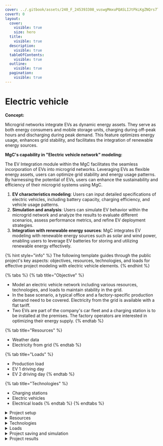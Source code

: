 ```yaml
---
cover: ../.gitbook/assets/240_F_245393308_vuswgMmxuPQASLIJtPkLKgZNQrs7TXQE.jpg
coverY: 0
layout:
  cover:
    visible: true
    size: hero
  title:
    visible: true
  description:
    visible: true
  tableOfContents:
    visible: true
  outline:
    visible: true
  pagination:
    visible: true
---
```


# Electric vehicle

**Concept:**

Microgrid networks integrate EVs as dynamic energy assets. They serve as both energy consumers and mobile storage units, charging during off-peak hours and discharging during peak demand. This feature optimizes energy usage, enhances grid stability, and facilitates the integration of renewable energy sources.

**MgC's capability in "Electric vehicle network" modeling:**

The EV Integration module within the MgC facilitates the seamless incorporation of EVs into microgrid networks. Leveraging EVs as flexible energy assets, users can optimize grid stability and energy usage patterns. By harnessing the potential of EVs, users can enhance the sustainability and efficiency of their microgrid systems using MgC.

1. **EV characteristics modeling**: Users can input detailed specifications of electric vehicles, including battery capacity, charging efficiency, and vehicle usage patterns.
2. **Simulation and analysis**: Users can simulate EV behavior within the microgrid network and analyze the results to evaluate different scenarios, assess performance metrics, and refine EV deployment strategies.
3. **Integration with renewable energy sources**: MgC integrates EV modeling with renewable energy sources such as solar and wind power, enabling users to leverage EV batteries for storing and utilizing renewable energy effectively.

{% hint style="info" %}
The following template guides through the public project's key aspects: objectives, resources, technologies, and loads for effective project modeling with electric vehicle elements.
{% endhint %}

{% tabs %}
{% tab title="Objective" %}
* Model an electric vehicle network including various resources, technologies, and loads to maintain stability in the grid.
* In the base scenario, a typical office and a factory-specific production demand need to be covered. Electricity from the grid is available with a flat tariff.&#x20;
* Two EVs are part of the company's car fleet and a charging station is to be installed at the premises. The factory operators are interested in optimizing their energy supply.
{% endtab %}

{% tab title="Resources" %}
* Weather data
* Electricity from grid
{% endtab %}

{% tab title="Loads" %}
* Production load
* EV 1 driving day
* EV 2 driving day
{% endtab %}

{% tab title="Technologies" %}
* Charging stations
* Electric vehicles
* Electrical loads
{% endtab %}
{% endtabs %}

<details>

<summary>Project setup</summary>

Follow the steps outlined in the [User interface navigation](../user-interface-ui-navigation/creating-a-project.md) to establish the project setup.

Proceed with the instructions provided within the user interface to configure the initial settings and parameters for the EV project. This typically involves navigating through various screens or menus to define project objectives, specify input data, and set preferences according to user requirements.&#x20;

</details>

<details>

<summary>Resources</summary>

In MgC's EV feature, information from resources like weather data(origin: here EPW) and consumer electricity is accessed to ensure system stability. The energy generated in the hub will be stored in batteries for EVs. Below is the network flowsheet of the EV system, presented through MgC.

<img src="../.gitbook/assets/Screenshot 2024-04-06 at 6.39.30 PM.png" alt="" data-size="original">

Users can access comprehensive project details under the MgC ribbon "System design-details" section, offering thorough information on the technical, environmental (such as GHG emissions), and economic aspects (like base, operational, etc costs), as well as details on technologies, loads, and resources involved in the project.

<img src="../.gitbook/assets/Screenshot 2024-04-06 at 6.40.12 PM.png" alt="" data-size="original">

To further explore MgC features, users can access them by clicking within the "Advanced" section.

<img src="../.gitbook/assets/Screenshot 2024-04-06 at 6.40.35 PM.png" alt="" data-size="original">

**Weather data:** MgC automatically collects weather data like dry bulb temperature, wind speed, etc from the selected location.&#x20;

<img src="../.gitbook/assets/Screenshot 2024-04-06 at 6.40.47 PM.png" alt="" data-size="original">

Detailed weather statistics can be found in the 'Advanced' section of the resource ribbon as explained in the previous projects.&#x20;

<img src="../.gitbook/assets/Screenshot 2024-04-06 at 8.22.08 PM.png" alt="" data-size="original">

**Consumer electricity:** MgC users have the flexibility to adjust costs, energy, and power parameters for consumer electricity simply by double-clicking on the respective parameters, allowing for easy customization at any time as shown in the below image.

<img src="../.gitbook/assets/Screenshot 2024-04-06 at 8.23.31 PM.png" alt="" data-size="original">

</details>

<details>

<summary>Technologies</summary>

For this project, essential technologies include electric grids, electric vehicles, and charging stations to achieve its objectives. The image below provides an overview of the technologies utilized in this project.

<img src="../.gitbook/assets/Screenshot 2024-04-07 at 8.09.54 PM.png" alt="" data-size="original">

For example EV 2 in the below image, technical, economic, and environmental specifications can be edited by double-clicking on the parameters. A round-trip efficiency of 81% is set as a realistic value, adjustable to project specifications. Investment costs include €9000 fixed and €340/kWh variable costs for CAPEX, while OPEX incurs a variable cost of €6.8/a/kWh aligning with the project's financial and operational requirements.

<img src="../.gitbook/assets/Screenshot 2024-04-07 at 8.14.23 PM.png" alt="" data-size="original">

To adjust the specifications of technologies, loads, and resources, users can follow the same procedure by double-clicking on the parameter. This ensures that MgC's flexibility and customization are in line with the project's specific requirements.

</details>

<details>

<summary>Loads</summary>

**Load setup:** To create loads according to the required quantity, simply click on "New Instance" as depicted in the image below.

<img src="../.gitbook/assets/Screenshot 2024-04-07 at 9.21.43 PM.png" alt="" data-size="original">

Next, provide the name of the element, such as "EV 2 driving day," and select the data source for the loads from the "office demand" library. Then, click on either the "Add Element" or "Add Element and Edit" option, as illustrated in the MgC interface.

<img src="../.gitbook/assets/Screenshot 2024-04-07 at 9.03.01 PM.png" alt="" data-size="original">

The current project includes 1 production load and 2 EV driving day loads requiring charging. Users can view all loads in the project at any time by accessing the loads section under the advanced ribbon in MgC.

<img src="../.gitbook/assets/Screenshot 2024-04-07 at 9.04.41 PM.png" alt="" data-size="original">

**Time domain:** The timestep, or interval between updates, influences how often weather data is refreshed and kW values are plotted over time. Smaller timesteps lead to more frequent updates, offering a detailed view of power changes. Conversely, larger timesteps result in less frequent updates, providing a broader perspective.

<img src="../.gitbook/assets/Screenshot 2024-04-07 at 8.57.34 PM.png" alt="" data-size="original">

The electricity demand profile can be visualized in the timestep vs power graph, as depicted in the screenshot below. One can observe that demand is highest during the winter season and lowest in the summer months.

**Value distribution:** Within MgC, users can benefit from accessing the value distribution feature to observe the profile distribution and yearly pattern of loads. This provides valuable insights into load behavior, showcasing the frequency of load values (kW) at different moments and variations throughout the year. By understanding these distributions, users can effectively plan energy management strategies and optimize resource utilization within their projects.

<img src="../.gitbook/assets/Screenshot 2024-04-07 at 8.49.46 PM.png" alt="" data-size="original">

</details>

<details>

<summary>Project saving and simulation</summary>

**Notifications?:** MgC notifies users to save the project when changes are made. In the image, one warning notification prompts the user to save the project. This feature helps users avoid losing any modifications or updates made to their project.

<img src="../.gitbook/assets/Screenshot 2024-04-21 at 7.50.04 PM.png" alt="" data-size="original">

**Project saving:** Saving a project in MgC is essential for preserving work progress. By clicking "Save," users securely store project data, ensuring easy retrieval and management.

<img src="../.gitbook/assets/Screenshot 2024-04-21 at 7.50.16 PM.png" alt="" data-size="original">

**Simulation:** In MgC, the project simulation is initiated by selecting the "Simulate" option, enabling users to analyze and evaluate the performance of their microgrid design. This process provides valuable insights into system behavior and assists in making informed decisions for optimal operation and efficiency.

</details>

<details>

<summary>Project results</summary>



</details>
